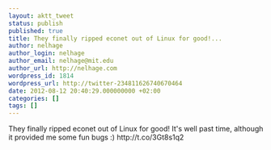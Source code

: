 ```yaml
---
layout: aktt_tweet
status: publish
published: true
title: They finally ripped econet out of Linux for good!...
author: nelhage
author_login: nelhage
author_email: nelhage@mit.edu
author_url: http://nelhage.com
wordpress_id: 1814
wordpress_url: http://twitter-234811626740670464
date: 2012-08-12 20:40:29.000000000 +02:00
categories: []
tags: []
---
```

They finally ripped econet out of Linux for good! It's well past time, although it provided me some fun bugs :)  http:&#47;&#47;t.co&#47;3Gt8s1q2
